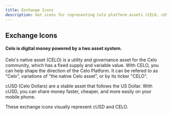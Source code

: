 ```yaml
---
title: Exchange Icons
description: Get icons for representing Celo platform assets (CELO, cUSD) on exchanges.
---
```


## Exchange Icons
#### Celo is digital money powered by a two asset system.

Celo's native asset (CELO) is a utility and governance asset for the Celo community, which has a fixed supply and variable value. With CELO, you can help shape the direction of the Celo Platform. It can be refered to as "Celo", variations of "the native Celo asset", or by its ticker "CELO". 


cUSD (Celo Dollars) are a stable asset that follows the US Dollar. With cUSD, you can share money faster, cheaper, and more easily on your mobile phone.


These exchange icons visually represent cUSD and CELO.

